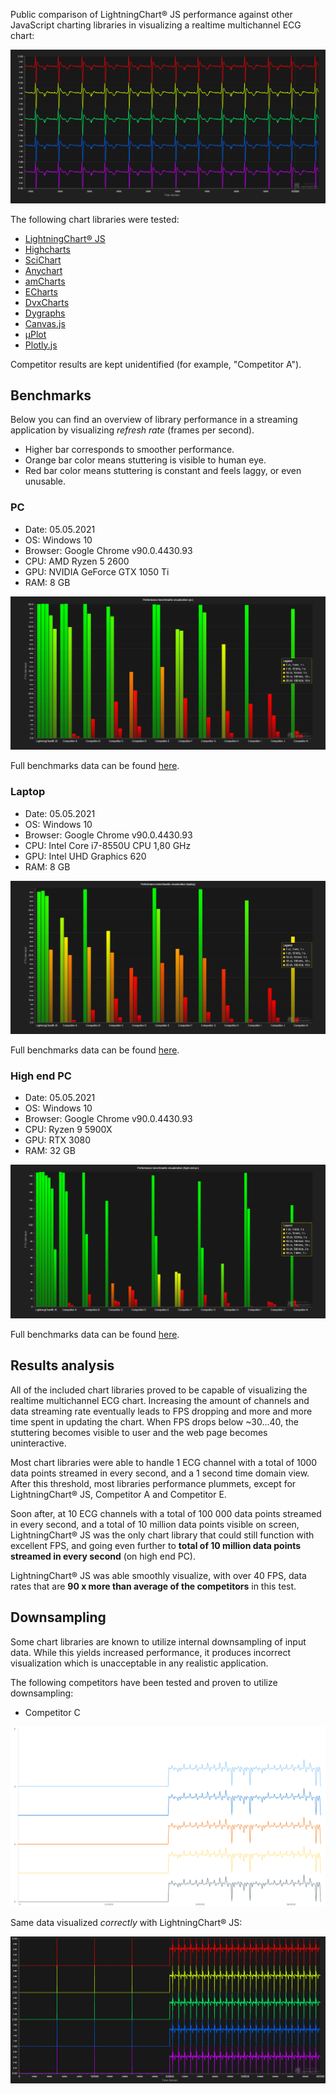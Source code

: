 Public comparison of LightningChart® JS performance against other JavaScript charting libraries in visualizing a realtime multichannel ECG chart:

![Multichannel ECG Chart](multichannel-ecg-chart.png "5 channel ECG Chart visualized with LightningChart® JS")

The following chart libraries were tested:
- [LightningChart® JS](https://www.arction.com/lightningchart-ultimate-sdk)
- [Highcharts](https://www.highcharts.com/)
- [SciChart](https://www.scichart.com/javascript-chart-features/)
- [Anychart](https://www.anychart.com/)
- [amCharts](https://www.amcharts.com/)
- [ECharts](http://echarts.apache.org/en/index.html)
- [DvxCharts](https://www.dvxcharts.com/)
- [Dygraphs](https://dygraphs.com/)
- [Canvas.js](https://canvasjs.com/)
- [μPlot](https://github.com/leeoniya/uPlot)
- [Plotly.js](https://plotly.com/javascript/)

Competitor results are kept unidentified (for example, "Competitor A").

## Benchmarks

Below you can find an overview of library performance in a streaming application by visualizing *refresh rate* (frames per second).
- Higher bar corresponds to smoother performance.
- Orange bar color means stuttering is visible to human eye.
- Red bar color means stuttering is constant and feels laggy, or even unusable.

### PC

- Date: 05.05.2021
- OS: Windows 10
- Browser: Google Chrome v90.0.4430.93
- CPU: AMD Ryzen 5 2600
- GPU: NVIDIA GeForce GTX 1050 Ti
- RAM: 8 GB

![FPS visualization PC](fpsVisualization-pc.png "FPS visualization (PC)")

Full benchmarks data can be found [here](https://github.com/Arction/performance-comparison-multilinechart/blob/main/bench/benchmarks_pc.csv).

### Laptop

- Date: 05.05.2021
- OS: Windows 10
- Browser: Google Chrome v90.0.4430.93
- CPU: Intel Core i7-8550U CPU 1,80 GHz
- GPU: Intel UHD Graphics 620
- RAM: 8 GB

![FPS visualization laptop](fpsVisualization-laptop.png "FPS visualization (Laptop)")

Full benchmarks data can be found [here](https://github.com/Arction/performance-comparison-multilinechart/blob/main/bench/benchmarks_laptop.csv).

### High end PC

- Date: 05.05.2021
- OS: Windows 10
- Browser: Google Chrome v90.0.4430.93
- CPU: Ryzen 9 5900X
- GPU: RTX 3080
- RAM: 32 GB

![FPS visualization high end PC](fpsVisualization-high-end-pc.png "FPS visualization (High end PC)")

Full benchmarks data can be found [here](https://github.com/Arction/performance-comparison-multilinechart/blob/main/bench/benchmarks_high-end-pc.csv).

## Results analysis

All of the included chart libraries proved to be capable of visualizing the realtime multichannel ECG chart.
Increasing the amount of channels and data streaming rate eventually leads to FPS dropping and more and more time spent in updating the chart.
When FPS drops below ~30...40, the stuttering becomes visible to user and the web page becomes uninteractive.

Most chart libraries were able to handle 1 ECG channel with a total of 1000 data points streamed in every second, and a 1 second time domain view.
After this threshold, most libraries performance plummets, except for LightningChart® JS, Competitor A and Competitor E.

Soon after, at 10 ECG channels with a total of 100 000 data points streamed in every second, and a total of 10 million data points visible on screen, LightningChart® JS was the only chart library that could still function with excellent FPS, and going even further to **total of 10 million data points streamed in every second** (on high end PC).

LightningChart® JS was able smoothly visualize, with over 40 FPS, data rates that are **90 x more than average of the competitors** in this test. 

## Downsampling

Some chart libraries are known to utilize internal downsampling of input data.
While this yields increased performance, it produces incorrect visualization which is unacceptable in any realistic application.

The following competitors have been tested and proven to utilize downsampling:

- Competitor C

![Competitor C spike data](spikeData-C.png "Competitor C spike data (incorrect visualization)")

Same data visualized *correctly* with LightningChart® JS:

![LightningChart® JS spike data](spikeData-lcjs.png "LightningChart® JS spike data")

